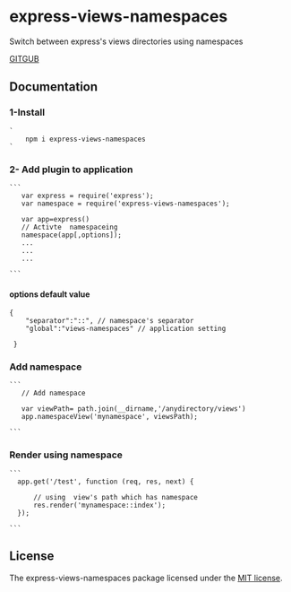 # express-views-namespaces

Switch between express's views directories using namespaces

[GITGUB](https://github.com/Gami-404/express-views-namespaces)


## Documentation 
### 1-Install
    `
        npm i express-views-namespaces
    `

### 2- Add plugin to application

    ```
       var express = require('express');
       var namespace = require('express-views-namespaces');
       
       var app=express()
       // Activte  namespaceing 
       namespace(app[,options]);
       ...
       ...
       ...
       
    ```
#### options default value
    {
        "separator":"::", // namespace's separator
        "global":"views-namespaces" // application setting 
            
     } 

    
### Add namespace
    ```
       // Add namespace
       
       var viewPath= path.join(__dirname,'/anydirectory/views')
       app.namespaceView('mynamespace', viewsPath);
       
    ```
### Render using namespace 
    ```
      app.get('/test', function (req, res, next) {
          
          // using  view's path which has namespace
          res.render('mynamespace::index');
      });

    ```
## License

The express-views-namespaces package licensed under the [MIT license](https://opensource.org/licenses/MIT).
